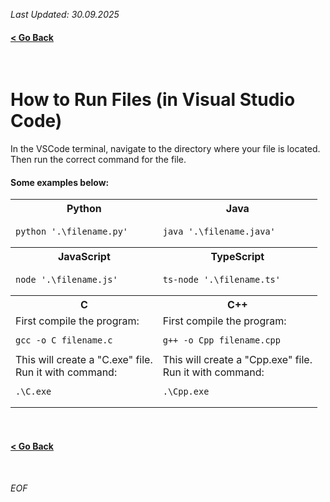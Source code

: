 *Last Updated: 30.09.2025*

#### [< Go Back][go-back]

[go-back]: https://github.com/rento-fox/Code-Guides/tree/main/Intro%20To%20Programming 'Intro To Programming'

<br>

# How to Run Files (in Visual Studio Code)

In the VSCode terminal, navigate to the directory where your file is located.<br>
Then run the correct command for the file.

#### Some examples below:
<table>
    <tr>
        <th>Python</th>
        <th>Java</th>
    </tr>
    <tr>
        <td>
<pre><code>python '.\filename.py'</code></pre>
        </td>
        <td>
<pre><code>java '.\filename.java'</code></pre>
        </td>
    </tr>
    <tr>
        <th>JavaScript</th>
        <th>TypeScript</th>
    </tr>
    <tr>
        <td>
<pre><code>node '.\filename.js'</code></pre>
        </td>
        <td>
<pre><code>ts-node '.\filename.ts'</code></pre>
        </td>
    </tr>
    <tr>
        <th>C</th>
        <th>C++</th>
    </tr>
    <tr>
        <td>
First compile the program:
<pre><code>gcc -o C filename.c</code></pre>
This will create a "C.exe" file.<br>
Run it with command:
<pre><code>.\C.exe</code></pre>
        </td>
        <td>
First compile the program:
<pre><code>g++ -o Cpp filename.cpp</code></pre>
This will create a "Cpp.exe" file.<br>
Run it with command:
<pre><code>.\Cpp.exe</code></pre>
        </td>
    </tr>
</table>

<br>

#### [< Go Back][go-back]

[go-back]: https://github.com/rento-fox/Code-Guides/tree/main/Intro%20To%20Programming 'Intro To Programming'

<br>

*EOF*
